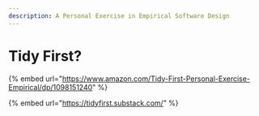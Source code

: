 ```yaml
---
description: A Personal Exercise in Empirical Software Design
---
```


# Tidy First?

{% embed url="https://www.amazon.com/Tidy-First-Personal-Exercise-Empirical/dp/1098151240" %}

{% embed url="https://tidyfirst.substack.com/" %}
